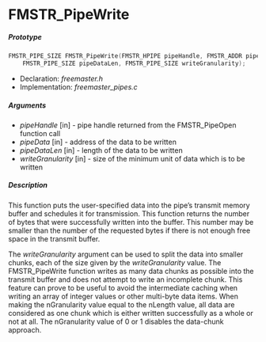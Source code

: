 # FMSTR_PipeWrite

##### Prototype

```c
FMSTR_PIPE_SIZE FMSTR_PipeWrite(FMSTR_HPIPE pipeHandle, FMSTR_ADDR pipeData, 
	FMSTR_PIPE_SIZE pipeDataLen, FMSTR_PIPE_SIZE writeGranularity);
```

- Declaration: *freemaster.h*
- Implementation: *freemaster_pipes.c*

##### Arguments

 - *pipeHandle* [in] - pipe handle returned from the FMSTR_PipeOpen function call
 - *pipeData* [in] - address of the data to be written
 - *pipeDataLen* [in] - length of the data to be written
 - *writeGranularity* [in] - size of the minimum unit of data which is to be written

##### Description

This function puts the user-specified data into the pipe’s transmit memory buffer and schedules it for transmission. This function returns the number of bytes that were successfully written into the buffer. This number may be smaller than the number of the requested bytes if there is not enough free space in the transmit buffer.

The *writeGranularity*  argument can be used to split the data into smaller chunks, each of the size given by the *writeGranularity* value. The FMSTR_PipeWrite function writes as many data chunks as possible into the transmit buffer and does not attempt to write an incomplete chunk. This feature can prove to be useful to avoid the intermediate caching when writing an array of integer values or other multi-byte data items. When making the nGranularity value equal to the nLength value, all data are considered as one chunk which is either written successfully as a whole or not at all. The nGranularity value of 0 or 1 disables the data-chunk approach.
